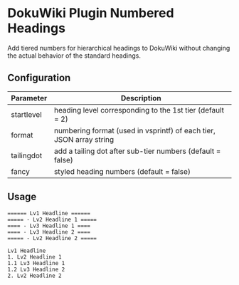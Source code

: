 # DokuWiki Plugin Numbered Headings

Add tiered numbers for hierarchical headings to DokuWiki without changing 
the actual behavior of the standard headings.

## Configuration

| Parameter  | Description                                                          |
| ---------- | -------------------------------------------------------------------- |
| startlevel | heading level corresponding to the 1st tier (default = 2)            |
| format     | numbering format (used in vsprintf) of each tier, JSON array string  |
| tailingdot | add a tailing dot after sub-tier numbers (default = false)           |
| fancy      | styled heading numbers (default = false)                             |


## Usage

    ====== Lv1 Headline ======
    ===== - Lv2 Headline 1 =====
    ==== - Lv3 Headline 1 ====
    ==== - Lv3 Headline 2 ====
    ===== - Lv2 Headline 2 =====

    Lv1 Headline
    1. Lv2 Headline 1
    1.1 Lv3 Headline 1
    1.2 Lv3 Headline 2
    2. Lv2 Headline 2

